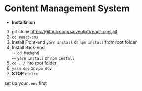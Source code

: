 # Content Management System 

- **Installation**
1. git clone https://github.com/saivenkat/react-cms.git
2. `cd react-cms`
3. Install Front-end `yarn install` or `npm install` from root folder
4. Install Back-end  
-- `cd backend`  
-- `yarn install` or `npm install`
5. `cd ../` into root folder
6. `yarn dev` or `npm dev` 
7. **STOP** `ctrl+c`

set up your `.env` first

